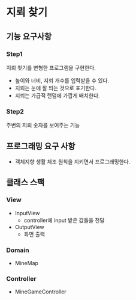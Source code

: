 #  지뢰 찾기

## 기능 요구사항
### Step1
지뢰 찾기를 변형한 프로그램을 구현한다.
- 높이와 너비, 지뢰 개수를 입력받을 수 있다.
- 지뢰는 눈에 잘 띄는 것으로 표기한다.
- 지뢰는 가급적 랜덤에 가깝게 배치한다.
### Step2
주변의 지뢰 숫자를 보여주는 기능

## 프로그래밍 요구 사항
- 객체지향 생활 체조 원칙을 지키면서 프로그래밍한다.

## 클래스 스팩
### View
- InputView
  - controller에 input 받은 값들을 전달
- OutputView
  - 화면 출력

### Domain
- MineMap

### Controller
- MineGameController
